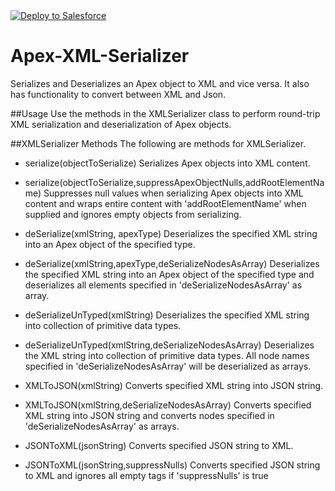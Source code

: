 <a href="https://githubsfdeploy.herokuapp.com?owner=skolakan&repo=Apex-XML-Serializer">
  <img alt="Deploy to Salesforce"
       src="https://raw.githubusercontent.com/afawcett/githubsfdeploy/master/src/main/webapp/resources/img/deploy.png">
</a>

# Apex-XML-Serializer
Serializes and Deserializes an Apex object to XML and vice versa. It also has functionality to convert between XML and Json.

##Usage
Use the methods in the XMLSerializer class to perform round-trip XML serialization and deserialization of Apex objects.

##XMLSerializer Methods
The following are methods for XMLSerializer. 

 - serialize(objectToSerialize)
 	    Serializes Apex objects into XML content.
	 
 - serialize(objectToSerialize,suppressApexObjectNulls,addRootElementName)
		Suppresses null values when serializing Apex objects into XML content and wraps entire content with 'addRootElementName' when supplied and ignores empty objects from serializing.
		   
 - deSerialize(xmlString, apexType)
		Deserializes the specified XML string into an Apex object of the specified type.
      
 - deSerialize(xmlString,apexType,deSerializeNodesAsArray)
        Deserializes the specified XML string into an Apex object of the specified type and deserializes all elements specified in 'deSerializeNodesAsArray' as array.
       
 - deSerializeUnTyped(xmlString)
		Deserializes the specified XML string into collection of primitive data types.
 - deSerializeUnTyped(xmlString,deSerializeNodesAsArray)
		Deserializes the XML string into collection of primitive data types. All node names specified in 'deSerializeNodesAsArray' will be deserialized as arrays.
 
 - XMLToJSON(xmlString)
		Converts specified XML string into JSON string.
		
 - XMLToJSON(xmlString,deSerializeNodesAsArray)
		Converts specified XML string into JSON string and converts nodes specified in 'deSerializeNodesAsArray' as arrays.
 
 - JSONToXML(jsonString)
		Converts specified JSON string to XML.
		
  - JSONToXML(jsonString,suppressNulls)
		Converts specified JSON string to XML and ignores all empty tags if 'suppressNulls' is true

